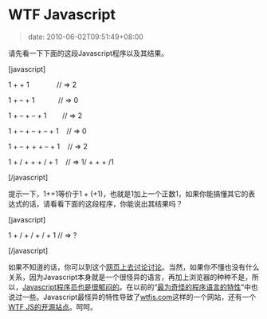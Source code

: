 # WTF Javascript
>date: 2010-06-02T09:51:49+08:00


请先看一下下面的这段Javascript程序以及其结果。


[javascript]  

1 + + 1              // => 2  

1 + – + 1            // => 0  

1 + – + – + 1        // => 2  

1 + – + – + – + 1    // => 0  

1 + – + + + – + 1    // => 2  

1 + / + + + / + 1    // => 1/ + + + /1  

[/javascript]


提示一下，1++1等价于1 + (+1)，也就是1加上一个正数1，如果你能搞懂其它的表达式的话，请看看下面的这段程序，你能说出其结果吗？


[javascript]  

1 + / + / + / + 1 // => ?  

[/javascript]


如果不知道的话，你可以到这个[网页上去讨论讨论](http://mir.aculo.us/2010/05/28/valid-javascript-or-not/)。当然，如果你不懂也没有什么关系，因为Javascript本身就是一个很怪异的语言，再加上浏览器的种种不是，所以，[Javascript程序员也是很郁闷的](https://coolshell.cn/articles/1850.html)。在以前的“[最为奇怪的程序语言的特性](https://coolshell.cn/articles/2053.html)”中也说过一些。Javascript最怪异的特性导致了[wtfjs.com](http://wtfjs.com/)这样的一个网站，还有一个[WTF JS的开源站点](https://github.com/brianleroux/wtfjs)。呵呵。


